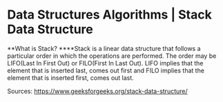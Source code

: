 # Data Structures Algorithms | Stack Data Structure

**What is Stack?
****Stack is a linear data structure that follows a particular order in which the operations are performed. The order may be LIFO(Last In First Out) or FILO(First In Last Out). LIFO implies that the element that is inserted last, comes out first and FILO implies that the element that is inserted first, comes out last.


Sources: https://www.geeksforgeeks.org/stack-data-structure/
